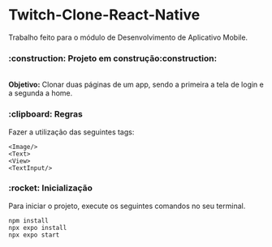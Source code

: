 # Twitch-Clone-React-Native
Trabalho feito para o módulo de Desenvolvimento de Aplicativo Mobile.

<h3>:construction: Projeto em construção:construction:</h3>
<br><strong>Objetivo:</strong> Clonar duas páginas de um app, sendo a primeira a tela de login e a segunda a home.
<h3>:clipboard: Regras</h3>
<p>Fazer a utilização das seguintes tags:</p>

`<Image/>`
<br>`<Text>`
<br>`<View>`
<br>`<TextInput/>`


<h3>:rocket: Inicialização</h3>
<p>Para iniciar o projeto, execute os seguintes comandos no seu terminal.</p>

`npm install`
<br>`npx expo install`
<br>`npx expo start`
